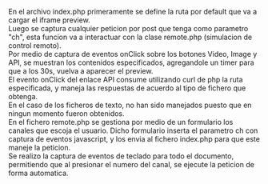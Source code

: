 En el archivo index.php primeramente se define la ruta por default que va a cargar el iframe preview.<br>
Luego se captura cualquier peticion por post que tenga como parametro "ch", esta funcion va a interactuar
con la clase remote.php (simulacion de control remoto).<br>
Por medio de captura de eventos onClick sobre los botones Video, Image y API, se muestran los contenidos
especificados, agregandole un timer para que a los 30s, vuelva a aparecer el preview.<br>
El evento onClick del enlace API consume utilizando curl de php la ruta especificada,
y maneja las respuestas de acuerdo al tipo de fichero que obtenga.<br>
En el caso de los ficheros de texto, no han sido manejados puesto que en ningun momento fueron obtenidos.<br>
En el fichero remote.php se gestiona por medio de un formulario los canales
que escoja el usuario. Dicho formulario inserta el parametro ch con captura de eventos
javascript, y los envia al fichero index.php para que este maneje la peticion.<br>
Se realizo la captura de eventos de teclado para todo el documento, permitiendo
que al presionar el numero del canal, se ejecute la peticion de forma automatica.
